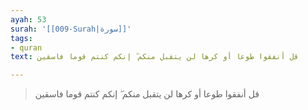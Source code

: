```yaml
---
ayah: 53
surah: '[[009-Surah|سورة]]'
tags:
- quran
text: قل أنفقوا طوعا أو كرها لن يتقبل منكم ۖ إنكم كنتم قوما فاسقين

---
```

> قل أنفقوا طوعا أو كرها لن يتقبل منكم ۖ إنكم كنتم قوما فاسقين
